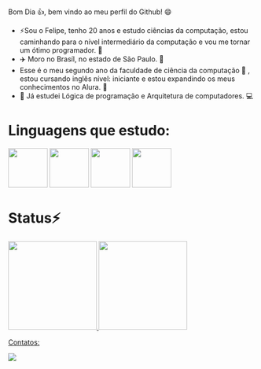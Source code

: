 Bom Dia 👍, bem vindo ao meu perfil do Github! 😄
- ⚡Sou o Felipe, tenho 20 anos e estudo ciências da computação, estou caminhando para o nível intermediário da computação e vou me tornar um ótimo programador. 🙌
-  ✈️ Moro no Brasíl, no estado de São Paulo. 🌇
-  Esse é o meu segundo ano da faculdade de ciência da computação 🏫 , estou cursando inglês nível: iniciante e estou expandindo os meus conhecimentos no Alura. 🎒
-  📘 Já estudei Lógica de programação e Arquitetura de computadores. 💻
<h1>Linguagens que estudo:</h1>

<img loading="lazy" src="https://cdn.jsdelivr.net/gh/devicons/devicon@latest/icons/css3/css3-original-wordmark.svg" width="80" height="80"/>  <img loading="lazy" src="https://cdn.jsdelivr.net/gh/devicons/devicon@latest/icons/html5/html5-original-wordmark.svg" width="80" height="80"/> <img loading="lazy" src="https://cdn.jsdelivr.net/gh/devicons/devicon@latest/icons/javascript/javascript-original.svg" width="80" height="80"/> <img loading="lazy" src="https://cdn.jsdelivr.net/gh/devicons/devicon@latest/icons/linux/linux-original.svg" width="80" height="80"/> 

<h1>Status⚡</h1>
<div>
<a href= https://github.com/LipeAbreu>
<img loading="lazy" height="180em" src="https://github-readme-stats.vercel.app/api/top-langs/?username=LipeAbreu&layout=compact&langs_count=7&theme=dracula"/>
<img loading="lazy" height="180em" src="https://github-readme-stats.vercel.app/api?username=LipeAbreu&show_icons=true&theme=dracula&include_all_commits=true&count_private=true"/>
</div>

Contatos:

<a href = "lipeabreu2018@gmail.com"><img loading="lazy" src="https://img.shields.io/badge/Gmail-D14836?style=for-the-badge&logo=gmail&logoColor=white" target="_blank"></a>
